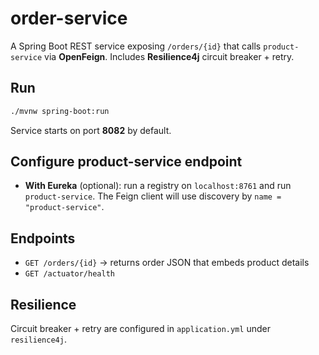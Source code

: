 # order-service

A Spring Boot REST service exposing `/orders/{id}` that calls `product-service`
via **OpenFeign**. Includes **Resilience4j** circuit breaker + retry.

## Run
```bash
./mvnw spring-boot:run
```
Service starts on port **8082** by default.

## Configure product-service endpoint
- **With Eureka** (optional): run a registry on `localhost:8761` and run `product-service`. The Feign client will use discovery by `name = "product-service"`.

## Endpoints
- `GET /orders/{id}` → returns order JSON that embeds product details
- `GET /actuator/health`

## Resilience
Circuit breaker + retry are configured in `application.yml` under `resilience4j`.
